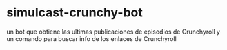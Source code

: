 # simulcast-crunchy-bot
un bot que obtiene las ultimas publicaciones de episodios de Crunchyroll y un comando para buscar info de los enlaces de Crunchyroll
